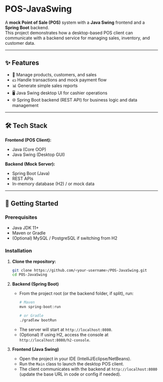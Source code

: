 # POS-JavaSwing  

A **mock Point of Sale (POS)** system with a **Java Swing** frontend and a **Spring Boot** backend.  
This project demonstrates how a desktop-based POS client can communicate with a backend service for managing sales, inventory, and customer data.  

---

## ✨ Features  
- 🛒 Manage products, customers, and sales  
- 💵 Handle transactions and mock payment flow  
- 📊 Generate simple sales reports  
- 🖥️ Java Swing desktop UI for cashier operations  
- 🌐 Spring Boot backend (REST API) for business logic and data management  

---

## 🛠️ Tech Stack  
**Frontend (POS Client):**  
- Java (Core OOP)  
- Java Swing (Desktop GUI)  

**Backend (Mock Server):**  
- Spring Boot (Java)  
- REST APIs  
- In-memory database (H2) / or mock data  

---

## 🚀 Getting Started  

### Prerequisites  
- Java JDK 11+  
- Maven or Gradle  
- (Optional) MySQL / PostgreSQL if switching from H2  

### Installation  

1. **Clone the repository:**  
   ```bash
   git clone https://github.com/<your-username>/POS-JavaSwing.git
   cd POS-JavaSwing

2. **Backend (Spring Boot)**
   - From the project root (or the backend folder, if split), run:
     ```bash
     # Maven
     mvn spring-boot:run

     # or Gradle
     ./gradlew bootRun
     ```
   - The server will start at `http://localhost:8080`.
   - (Optional) If using H2, access the console at `http://localhost:8080/h2-console`.

3. **Frontend (Java Swing)**
   - Open the project in your IDE (IntelliJ/Eclipse/NetBeans).
   - Run the `Main` class to launch the desktop POS client.
   - The client communicates with the backend at `http://localhost:8080` (update the base URL in code or config if needed).

